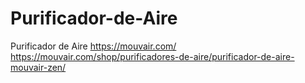 # Purificador-de-Aire
Purificador de Aire
https://mouvair.com/
https://mouvair.com/shop/purificadores-de-aire/purificador-de-aire-mouvair-zen/

